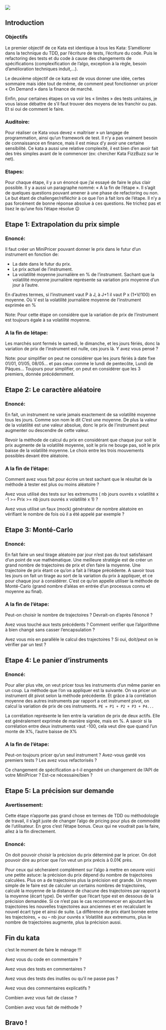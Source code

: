 [<img src="https://api.travis-ci.org/xd2/monte-carlo.svg?branch=master">](https://travis-ci.org/xd2/monte-carlo/)


## Introduction

### Objectifs

Le premier objectif de ce Kata est identique à tous les Kata: S’améliorer dans la technique du TDD, par l’écriture de tests, l’écriture du code. Puis le refactoring des tests et du code à cause des changements de spécifications (complexification de l’algo, exception à la règle, besoin d’amélioration techniques induit,…).

Le deuxième objectif de ce kata est de vous donner une idée, certes sommaire mais idée tout de même, de comment peut fonctionner un pricer « On Demand » dans la finance de marché.

Enfin, pour certaines étapes on va voir les « limites » des tests unitaires, je vous laisse débattre de s’il faut trouver des moyens de les franchir ou pas. Et si oui de comment le faire.

### Auditoire:

Pour réaliser ce Kata vous devez « maîtriser » un langage de programmation, ainsi qu’un framework de test. Il n’y a pas vraiment besoin de connaissance en finance, mais il est mieux d’y avoir une certaine sensibilité. Ce kata a aussi une relative complexité, il est bien d’en avoir fait des très simples avant de le commencer (ex: chercher Kata FizzBuzz sur le net).

### Etapes:

Pour chaque étape, il y a un énoncé que j’ai essayé de faire le plus clair possible. Il y a aussi un paragraphe nommé: « A la fin de l’étape ». Il s’agit de quelques questions pouvant amener à une phase de refactoring ou non. Le but étant de challenger/réfléchir à ce que l’on à fait lors de l’étape. Il n’y a pas forcément de bonne réponse absolue à ces questions. Ne trichez pas et lisez le qu’une fois l’étape résolue 😉

## Etape 1: Extrapolation du prix simple

### Enoncé:

Il faut créer un MiniPricer pouvant donner le prix dans le futur d’un instrument en fonction de:

* La date dans le futur du prix.
* Le prix actuel  de l’instrument.
* La volatilité moyenne journalière en % de l’instrument. Sachant que la volatilité moyenne journalière représente sa variation prix moyenne d’un jour à l’autre.

En d’autres termes,  si l’instrument vaut P à J, à J+1 il vaut P x (1+V/100) en moyenne. Où V est la volatilité journalière moyenne de l’instrument exprimée en %

Note: Pour cette étape on considère que la variation de prix de l’instrument est toujours égale à sa volatilité moyenne.

### A la fin de létape:


Les marchés sont fermés le samedi, le dimanche, et les jours fériés, donc la variation de prix de l’instrument est nulle, ces jours là. Y avez vous pensé ?

Note: pour simplifier on peut ne considérer que les jours fériés à date fixe 01/01, 01/05, 08/05… et pas ceux comme le lundi de pentecôte, Lundi de Pâques… Toujours pour simplifier, on peut en considérer que les 3 premiers, donnée précédemment.

## Etape 2: Le caractère aléatoire

### Enoncé:

En fait, un instrument ne varie jamais exactement de sa volatilité moyenne tous les jours. Comme son nom le dit C’est une moyenne. De plus la valeur de la volatilité est une valeur absolue, donc le prix de l’instrument peut augmenter ou descendre de cette valeur.

Revoir la méthode de calcul du prix en considérant que chaque jour soit le prix augmente de la volatilité moyenne, soit le prix ne bouge pas, soit le prix baisse de la volatilité moyenne. Le choix entre les trois mouvements possibles devant être aléatoire.

### A la fin de l’étape:

Comment avez vous fait pour écrire un test sachant que le résultat de la méthode à tester est plus ou moins aléatoire ?

Avez vous utilisé des tests sur les extremums ( nb jours ouvrés x volatilité x -1 >= Prix >= nb jours ouvrés x volatilité x 1) ?

Avez vous utilisé un faux (mock) générateur de nombre aléatoire en vérifiant le nombre de fois où il a été appelé par exemple ?

## Etape 3: Monté-Carlo

### Enoncé:

En fait faire un seul tirage aléatoire par jour n’est pas du tout satisfaisant d’un point de vue mathématique. Une meilleure stratégie est de créer un grand nombre de trajectoires de prix et d’en faire la moyenne. Une trajectoire de prix étant ce qu’on a fait à l’étape précédente. A savoir tous les jours on fait un tirage au sort de la variation du prix à appliquer, et ce pour chaque jour à considérer. C’est ce qu’on appelle utiliser la méthode de Monté-Carlo (grand nombre d’aléas en entrée d’un processus connu et moyenne au final).

### A la fin de l’étape:

Peut-on choisir le nombre de trajectoires ? Devrait-on d’après l’énoncé ?

Avez vous touché aux tests précédents ? Comment verifier que l’algorithme à bien changé sans casser l’encapsulation ?

Avez vous mis en parallèle  le calcul des trajectoires ? Si oui, doit/peut on le vérifier par un test ?

## Etape 4: Le panier d’instruments

### Enoncé:

Pour aller plus vite, on veut pricer tous les instruments d’un même panier en un coup. La méthode que l’on va appliquer est la suivante.
On va pricer un instrument dit pivot selon la méthode précédente.
Et grâce à la corrélation moyenne des autres instruments par rapport a cet instrument pivot,
on calcul la variation de prix de ces instruments. `PE = P1 + P2 + P3 + P4...`

La corrélation représente le lien entre la variation de prix de deux actifs.
Elle est généralement exprimée de manière signée, mais en %.
A savoir si la corrélation entre deux instruments vaut -100,
cela veut dire que quand l’un monte de X%, l’autre baisse de X%

### A la fin de l’étape:

Peut-on toujours pricer qu’un seul instrument ? Avez-vous gardé vos premiers tests ? Les avez vous refactorisés ?

Ce changement de spécification a-t-il engendré un changement de l’API de votre MiniPricer ? Est-ce nécessaire/bien ?

## Etape 5: La précision sur demande

### Avertissement:

Cette étape n’apporte pas grand chose en termes de TDD ou méthodologie de travail, il s’agit juste de changer l’algo de pricing pour plus de commodité de l’utilisateur. En gros c’est l’étape bonus. Ceux qui ne voudrait pas la faire, allez à la fin directement.

### Enoncé:

On doit pouvoir choisir la précision du prix déterminé par le pricer. On doit pouvoir dire au pricer que l’on veut un prix précis à 0.01€ près.

Pour ceux qui sécheraient complément sur l’algo à mettre en oeuvre voici une petite astuce: la précision du prix dépend du nombre de trajectoires calculées. Plus on a de trajectoires plus la précision est grande. Un moyen simple de le faire est de calculer un certains nombres de trajectoires, calculé la moyenne de la distance de chacune des trajectoires par rapport à la moyenne (écart type). De vérifier que l’écart type est en dessous de la précision demandée. Si ce n’est pas le cas recommencer en ajoutant les trajectoires les nouvelles trajectoires aux anciennes et en recalculant le nouvel écart type et ainsi de suite. La différence de prix étant bornée entre les trajectoires, + ou – nb jour ouvrés x Volatilité aux extremums, plus le nombre de trajectoires augmente, plus la précision aussi.

## Fin du kata

c’est le moment de faire le ménage !!!

Avez vous du code en commentaire ?

Avez vous des tests en commentaires ?

Avez vous des tests des inutiles ou qu’il ne passe pas ?

Avez vous des commentaires explicatifs ?

Combien avez vous fait de classe ?

Combien avez vous fait de méthode ?

## Bravo !

